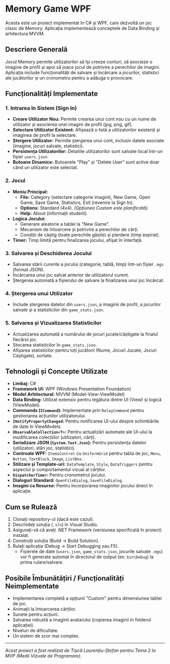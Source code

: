 # Memory Game WPF

Acesta este un proiect implementat în C# și WPF, care dezvoltă un joc clasic de Memory. Aplicația implementează conceptele de Data Binding și arhitectura MVVM.

## Descriere Generală

Jocul Memory permite utilizatorilor să își creeze conturi, să asocieze o imagine de profil și apoi să joace jocul de potrivire a perechilor de imagini. Aplicația include funcționalități de salvare și încărcare a jocurilor, statistici ale jucătorilor și un cronometru pentru a adăuga o provocare.

## Funcționalități Implementate

### 1. Intrarea în Sistem (Sign In)
*   **Creare Utilizator Nou:** Permite crearea unui cont nou cu un nume de utilizator și asocierea unei imagini de profil (jpg, png, gif).
*   **Selectare Utilizator Existent:** Afișează o listă a utilizatorilor existenți și imaginea de profil la selectare.
*   **Ștergere Utilizator:** Permite ștergerea unui cont, inclusiv datele asociate (imagine, jocuri salvate, statistici).
*   **Persistența Utilizatorilor:** Detaliile utilizatorilor sunt salvate local într-un fișier `users.json`.
*   **Butoane Dinamice:** Butoanele "Play" și "Delete User" sunt active doar când un utilizator este selectat.

### 2. Jocul
*   **Meniu Principal:**
    *   **File:** Category (selectare categorie imagini), New Game, Open Game, Save Game, Statistics, Exit (revenire la Sign In).
    *   **Options:** Standard (4x4). _(Opțiunea Custom este planificată)._
    *   **Help:** About (informații student).
*   **Logica Jocului:**
    *   Generare aleatorie a tablei la "New Game".
    *   Mecanism de întoarcere și potrivire a perechilor de cărți.
    *   Condiții de câștig (toate perechile găsite) și pierdere (timp expirat).
*   **Timer:** Timp limită pentru finalizarea jocului, afișat în interfață.

### 3. Salvarea și Deschiderea Jocului
*   Salvarea stării curente a jocului (categorie, tablă, timp) într-un fișier `.mgs` (format JSON).
*   Încărcarea unui joc salvat anterior de utilizatorul curent.
*   Ștergerea automată a fișierului de salvare la finalizarea unui joc încărcat.

### 4. Ștergerea unui Utilizator
*   Include ștergerea datelor din `users.json`, a imaginii de profil, a jocurilor salvate și a statisticilor din `game_stats.json`.

### 5. Salvarea și Vizualizarea Statisticilor
*   Actualizarea automată a numărului de jocuri jucate/câștigate la finalul fiecărui joc.
*   Stocarea statisticilor în `game_stats.json`.
*   Afișarea statisticilor pentru toți jucătorii (Nume, Jocuri Jucate, Jocuri Câștigate), sortate.

## Tehnologii și Concepte Utilizate
*   **Limbaj:** C#
*   **Framework UI:** WPF (Windows Presentation Foundation)
*   **Model Arhitectural:** MVVM (Model-View-ViewModel)
*   **Data Binding:** Utilizat extensiv pentru legătura dintre UI (View) și logică (ViewModel).
*   **Commands (`ICommand`):** Implementate prin `RelayCommand` pentru gestionarea acțiunilor utilizatorului.
*   **`INotifyPropertyChanged`:** Pentru notificarea UI-ului despre schimbările de date în ViewModels.
*   **`ObservableCollection<T>`:** Pentru actualizări automate ale UI-ului la modificarea colecțiilor (utilizatori, cărți).
*   **Serializare JSON (`System.Text.Json`):** Pentru persistența datelor (utilizatori, stări joc, statistici).
*   **Controale WPF:** `ItemsControl` cu `UniformGrid` pentru tabla de joc, `Menu`, `Button`, `TextBlock`, `Image`, `ListBox`.
*   **Stilizare și Template-uri:** `DataTemplate`, `Style`, `DataTriggers` pentru aspectul și comportamentul vizual al cărților.
*   **`DispatcherTimer`:** Pentru cronometrul jocului.
*   **Dialoguri Standard:** `OpenFileDialog`, `SaveFileDialog`.
*   **Imagini ca Resurse:** Pentru încorporarea imaginilor jocului direct în aplicație.

## Cum se Rulează

1.  Clonați repository-ul (dacă este cazul).
2.  Deschideți soluția (`.sln`) în Visual Studio.
3.  Asigurați-vă că aveți .NET Framework (versiunea specificată în proiect) instalat.
4.  Construiți soluția (Build -> Build Solution).
5.  Rulați aplicația (Debug -> Start Debugging sau F5).
    *   Fișierele de date (`users.json`, `game_stats.json`, jocurile salvate `.mgs`) vor fi generate automat în directorul de output (ex: `bin\Debug`) la prima rulare/salvare.

## Posibile Îmbunătățiri / Funcționalități Neimplementate
*   Implementarea completă a opțiunii "Custom" pentru dimensiunea tablei de joc.
*   Animații la întoarcerea cărților.
*   Sunete pentru acțiuni.
*   Salvarea robustă a imaginii avatarului (copierea imaginii în folderul aplicației).
*   Niveluri de dificultate.
*   Un sistem de scor mai complex.

---

*Acest proiect a fost realizat de Tișcă Laurențiu-Ștefan pentru Tema 2 la MVP (Medii Vizuale de Programare).*
